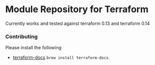 # Module Repository for Terraform
Currently works and tested against terraform 0.13 and terraform 0.14

### Contributing
Please install the following
 * [terraform-docs](https://github.com/terraform-docs/terraform-docs) `brew install terraform-docs`.

<!-- brew install pre-commit
Run pre-commit install
brew install checkov -->
